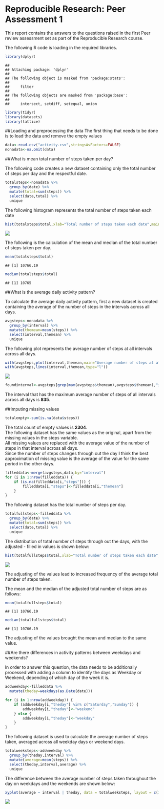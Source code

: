 Reproducible Research: Peer Assessment 1
=======================================================================================

This report contains the answers to the questions raised in the first Peer review assessment set as part of the Reproducible Research course.

The following R code is loading in the required libraries.


```r
library(dplyr)
```

```
## 
## Attaching package: 'dplyr'
## 
## The following object is masked from 'package:stats':
## 
##     filter
## 
## The following objects are masked from 'package:base':
## 
##     intersect, setdiff, setequal, union
```

```r
library(tidyr)
library(datasets)
library(lattice)
```
##Loading and preprocessing the data
The first thing that needs to be done is to load the data and remove the empty values

```r
data<-read.csv("activity.csv",stringsAsFactors=FALSE)
nonadata<-na.omit(data)
```
##What is mean total number of steps taken per day?

The following code creates a new dataset containing only the total number of steps per day and the respectful date.

```r
totalsteps<-nonadata %>%
  group_by(date) %>%
  mutate(total=sum(steps)) %>%
  select(date,total) %>%
  unique
```
The following histogram represents the total number of steps taken each date

```r
hist(totalsteps$total,xlab="Total number of steps taken each date",main="Total number of steps", col="red")
```

![](./PA1_template_files/figure-html/histotal-1.png) 

The following is the calculation of the mean and median of the total number of steps taken per day.

```r
mean(totalsteps$total)
```

```
## [1] 10766.19
```

```r
median(totalsteps$total)
```

```
## [1] 10765
```

##What is the average daily activity pattern?

To calculate the average daily activity pattern, first a new dataset is created containing the average of the number of steps in the intervals across all days.
 

```r
avgsteps<-nonadata %>%
  group_by(interval) %>%
  mutate(themean=mean(steps)) %>%
  select(interval,themean) %>%
  unique
```
The following plot represents the average number of steps at all intervals across all days.


```r
with(avgsteps,plot(interval,themean,main="Average number of steps at all intervals across all days",xlab="Intervals",ylab="Average number of steps",type="n"))
with(avgsteps,lines(interval,themean,type="l"))
```

![](./PA1_template_files/figure-html/unnamed-chunk-2-1.png) 

```r
foundinterval<-avgsteps[grep(max(avgsteps$themean),avgsteps$themean),"interval"]
```

The interval that has the maximum average number of steps of all intervals across all days is **835**.


##Imputing missing values

```r
totalempty<-sum(is.na(data$steps))
```
The total count of empty values is **2304**.   
The following dataset has the same values as the original, apart from the missing values in the steps variable.   
All missing values are replaced with the average value of the number of steps in that interval across all days.   
Since the number of steps changes through out the day I think the best approximation of missing value is the average of the value for the same period in the other days. 


```r
filleddata<-merge(avgsteps,data,by="interval")
for (i in 1:nrow(filleddata)) {
	if (is.na(filleddata[i,"steps"])) {
		filleddata[i,"steps"]<-filleddata[i,"themean"]
	} 
}
```
The following dataset has the total number of steps per day.

```r
totalfullsteps<-filleddata %>%
  group_by(date) %>%
  mutate(total=sum(steps)) %>%
  select(date,total) %>%
  unique
```
The distribution of total number of steps through out the days, with the adjusted - filled in values is shown below:


```r
hist(totalfullsteps$total,xlab="Total number of steps taken each date",main="Total number of adjusted steps", col="red")
```

![](./PA1_template_files/figure-html/unnamed-chunk-6-1.png) 
  
The adjusting of the values lead to increased frequency of the average total number of steps taken.
  
The mean and the median of the adjusted total number of steps are as follows:

```r
mean(totalfullsteps$total)
```

```
## [1] 10766.19
```

```r
median(totalfullsteps$total)
```

```
## [1] 10766.19
```
  
The adjusting of the values brought the mean and median to the same value.

##Are there differences in activity patterns between weekdays and weekends?

In order to answer this question, the data needs to be additionally processed 
with adding a column to identify the days as Weekday or Weekend, depending of which day of the week it is.


```r
addweekday<-filleddata %>%
  mutate(theday=weekdays(as.Date(date)))

for (i in 1:nrow(addweekday)) {
	if (addweekday[i,"theday"] %in% c("Saturday","Sunday")) {
		addweekday[i,"theday"]<-"weekend"
	} else {
		addweekday[i,"theday"]<-"weekday"
	}
}
```

The following dataset is used to calculate the average number of steps taken, averaged across all weekday days or weekend days.


```r
totalweeksteps<-addweekday %>%
  group_by(theday,interval) %>%
  mutate(average=mean(steps)) %>%
  select(theday,interval,average) %>%
  unique
```
  
The difference between the average number of steps taken throughout the day on weekdays and the weekends are shown below:


```r
xyplot(average ~ interval | theday, data = totalweeksteps, layout = c(1, 2), type="l",xlab="Interval",ylab="Number of steps")
```

![](./PA1_template_files/figure-html/unnamed-chunk-10-1.png) 
